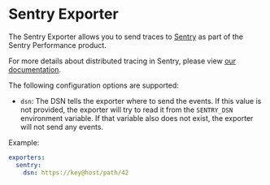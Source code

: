 # Sentry Exporter

The Sentry Exporter allows you to send traces to [Sentry](https://sentry.io/) as part of the Sentry Performance product.

For more details about distributed tracing in Sentry, please view [our documentation](https://docs.sentry.io/performance-monitoring/distributed-tracing/).

The following configuration options are supported:

- `dsn`: The DSN tells the exporter where to send the events. If this value is not provided, the exporter will try to read it from the `SENTRY_DSN` environment variable. If that variable also does not exist, the exporter will not send any events.

Example:

```yaml
exporters:
  sentry:
    dsn: https://key@host/path/42
```
